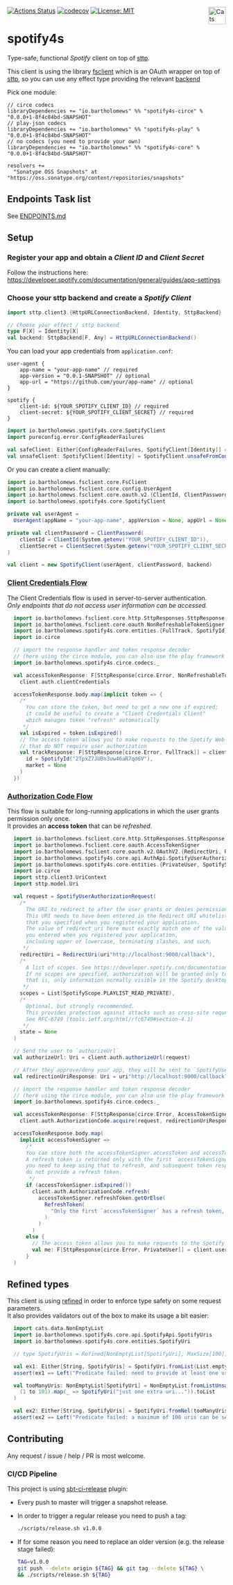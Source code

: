 [![Actions Status](https://github.com/bartholomews/spotify4s/workflows/build/badge.svg)](https://github.com/bartholomews/spotify4s/actions)
[![codecov](https://codecov.io/gh/bartholomews/spotify4s/branch/master/graph/badge.svg)](https://codecov.io/gh/bartholomews/spotify4s)
[![License: MIT](https://img.shields.io/badge/License-MIT-blue.svg)](https://github.com/bartholomews/spotify4s/blob/master/LICENSE)
<a href="https://typelevel.org/cats/"><img src="https://typelevel.org/cats/img/cats-badge.svg" height="40px" align="right" alt="Cats friendly" /></a>

# spotify4s
Type-safe, functional *Spotify* client on top of [sttp](https://sttp.softwaremill.com/en/stable).

This client is using the library [fsclient](https://github.com/bartholomews/fsclient)
which is an OAuth wrapper on top of [sttp](https://sttp.softwaremill.com/en/stable),
so you can use any effect type providing the relevant [backend](https://sttp.softwaremill.com/en/stable/backends/summary.html)

Pick one module:

```
// circe codecs
libraryDependencies += "io.bartholomews" %% "spotify4s-circe" % "0.0.0+1-8f4c84bd-SNAPSHOT"
// play-json codecs
libraryDependencies += "io.bartholomews" %% "spotify4s-play" % "0.0.0+1-8f4c84bd-SNAPSHOT"
// no codecs (you need to provide your own)
libraryDependencies += "io.bartholomews" %% "spotify4s-core" % "0.0.0+1-8f4c84bd-SNAPSHOT"

resolvers +=
  "Sonatype OSS Snapshots" at "https://oss.sonatype.org/content/repositories/snapshots"
```

## Endpoints Task list

See [ENDPOINTS.md](https://github.com/bartholomews/spotify4s/blob/master/ENDPOINTS.md)

## Setup

### Register your app and obtain a *Client ID* and *Client Secret*

Follow the instructions here: https://developer.spotify.com/documentation/general/guides/app-settings

### Choose your sttp backend and create a *Spotify Client*

```scala
import sttp.client3.{HttpURLConnectionBackend, Identity, SttpBackend}

// Choose your effect / sttp backend
type F[X] = Identity[X]
val backend: SttpBackend[F, Any] = HttpURLConnectionBackend()
```

You can load your app credentials from `application.conf`:

```
user-agent {
    app-name = "your-app-name" // required
    app-version = "0.0.1-SNAPSHOT" // optional
    app-url = "https://github.com/your/app-name" // optional
}

spotify {
    client-id: ${YOUR_SPOTIFY_CLIENT_ID} // required
    client-secret: ${YOUR_SPOTIFY_CLIENT_SECRET} // required
}
```

```scala
import io.bartholomews.spotify4s.core.SpotifyClient
import pureconfig.error.ConfigReaderFailures

val safeClient: Either[ConfigReaderFailures, SpotifyClient[Identity]] = SpotifyClient.fromConfig(backend)
val unsafeClient: SpotifyClient[Identity] = SpotifyClient.unsafeFromConfig(backend)
```

Or you can create a client manually:

```scala
import io.bartholomews.fsclient.core.FsClient
import io.bartholomews.fsclient.core.config.UserAgent
import io.bartholomews.fsclient.core.oauth.v2.{ClientId, ClientPassword, ClientSecret}
import io.bartholomews.spotify4s.core.SpotifyClient

private val userAgent =
  UserAgent(appName = "your-app-name", appVersion = None, appUrl = None)

private val clientPassword = ClientPassword(
    clientId = ClientId(System.getenv("YOUR_SPOTIFY_CLIENT_ID")),
    clientSecret = ClientSecret(System.getenv("YOUR_SPOTIFY_CLIENT_SECRET"))
)

val client = new SpotifyClient(userAgent, clientPassword, backend)
```

### [Client Credentials Flow](https://developer.spotify.com/documentation/general/guides/authorization-guide/#client-credentials-flow)

The Client Credentials flow is used in server-to-server authentication.  
*Only endpoints that do not access user information can be accessed.*

```scala
  import io.bartholomews.fsclient.core.http.SttpResponses.SttpResponse
  import io.bartholomews.fsclient.core.oauth.NonRefreshableTokenSigner
  import io.bartholomews.spotify4s.core.entities.{FullTrack, SpotifyId}
  import io.circe

  // import the response handler and token response decoder
  // (here using the circe module, you can also use the play framework or provide your own if using core module)
  import io.bartholomews.spotify4s.circe.codecs._

  val accessTokenResponse: F[SttpResponse[circe.Error, NonRefreshableTokenSigner]] =
    client.auth.clientCredentials

  accessTokenResponse.body.map(implicit token => {
    /*
      You can store the token, but need to get a new one if expired;
      it could be useful to create a "Client Credentials Client"
      which manages token "refresh" automatically
     */
    val isExpired = token.isExpired()
    // The access token allows you to make requests to the Spotify Web API endpoints
    // that do NOT require user authorization
    val trackResponse: F[SttpResponse[circe.Error, FullTrack]] = client.tracks.getTrack(
      id = SpotifyId("2TpxZ7JUBn3uw46aR7qd6V"),
      market = None
    )
  })
```

### [Authorization Code Flow](https://developer.spotify.com/documentation/general/guides/authorization-guide/#authorization-code-flow)

This flow is suitable for long-running applications in which the user grants permission only once.  
It provides an **access token** that can be *refreshed*.  

```scala
  import io.bartholomews.fsclient.core.http.SttpResponses.SttpResponse
  import io.bartholomews.fsclient.core.oauth.AccessTokenSigner
  import io.bartholomews.fsclient.core.oauth.v2.OAuthV2.{RedirectUri, RefreshToken}
  import io.bartholomews.spotify4s.core.api.AuthApi.SpotifyUserAuthorizationRequest
  import io.bartholomews.spotify4s.core.entities.{PrivateUser, SpotifyScope}
  import io.circe
  import sttp.client3.UriContext
  import sttp.model.Uri

  val request = SpotifyUserAuthorizationRequest(
    /*
      The URI to redirect to after the user grants or denies permission.
      This URI needs to have been entered in the Redirect URI whitelist
      that you specified when you registered your application.
      The value of redirect_uri here must exactly match one of the values
      you entered when you registered your application,
      including upper or lowercase, terminating slashes, and such.
     */
    redirectUri = RedirectUri(uri"http://localhost:9000/callback"),
    /*
      A list of scopes. See https://developer.spotify.com/documentation/general/guides/authorization-guide/#list-of-scopes
      If no scopes are specified, authorization will be granted only to access publicly available information:
      that is, only information normally visible in the Spotify desktop, web, and mobile players.
     */
    scopes = List(SpotifyScope.PLAYLIST_READ_PRIVATE),
    /*
      Optional, but strongly recommended.
      This provides protection against attacks such as cross-site request forgery.
      See RFC-6749 (tools.ietf.org/html/rfc6749#section-4.1)
     */
    state = None
  )

  // Send the user to `authorizeUrl`
  val authorizeUrl: Uri = client.auth.authorizeUrl(request)

  // After they approve/deny your app, they will be sent to `SpotifyUserAuthorizationRequest.redirectUri`, which should look something like:
  val redirectionUriResponse: Uri = uri"http://localhost:9000/callback?code=AQApD1DlOFSQ27NXtPeZTmTbWDe9j6HyqxJrOy"

  // import the response handler and token response decoder
  // (here using the circe module, you can also use the play framework or provide your own if using core module)
  import io.bartholomews.spotify4s.circe.codecs._

  val accessTokenResponse: F[SttpResponse[circe.Error, AccessTokenSigner]] =
    client.auth.AuthorizationCode.acquire(request, redirectionUriResponse)

  accessTokenResponse.body.map(
    implicit accessTokenSigner =>
      /*
      You can store both the accessTokenSigner.accessToken and accessTokenSigner.refreshToken.
      A refresh token is returned only with the first `accessTokenSigner` response,
      you need to keep using that to refresh, and subsequent token responses
      do not provide a refresh token.
       */
      if (accessTokenSigner.isExpired())
        client.auth.AuthorizationCode.refresh(
          accessTokenSigner.refreshToken.getOrElse(
            RefreshToken(
              "Only the first `accessTokenSigner` has a refresh token, I hope you still have that"
            )
          )
        )
      else {
        // The access token allows you to make requests to the Spotify Web API on behalf of a user:
        val me: F[SttpResponse[circe.Error, PrivateUser]] = client.users.me
      }
  )
```

## Refined types

This client is using [refined](https://github.com/fthomas/refined) in order to enforce type safety on some request parameters.   
It also provides validators out of the box to make its usage a bit easier:
```scala
  import cats.data.NonEmptyList
  import io.bartholomews.spotify4s.core.api.SpotifyApi.SpotifyUris
  import io.bartholomews.spotify4s.core.entities.SpotifyUri

  // type SpotifyUris = Refined[NonEmptyList[SpotifyUri], MaxSize[100]]

  val ex1: Either[String, SpotifyUris] = SpotifyUri.fromList(List.empty)
  assert(ex1 == Left("Predicate failed: need to provide at least one uri."))

  val tooManyUris: NonEmptyList[SpotifyUri] = NonEmptyList.fromListUnsafe(
    (1 to 101).map(_ => SpotifyUri("just one extra uri...")).toList
  )

  val ex2: Either[String, SpotifyUris] = SpotifyUri.fromNel(tooManyUris)
  assert(ex2 == Left("Predicate failed: a maximum of 100 uris can be set in one request."))
```

## Contributing

Any request / issue / help / PR is most welcome.

### CI/CD Pipeline

This project is using [sbt-ci-release](https://github.com/olafurpg/sbt-ci-release) plugin:
 - Every push to master will trigger a snapshot release.  
 - In order to trigger a regular release you need to push a tag:
 
    ```bash
    ./scripts/release.sh v1.0.0
    ```
 
 - If for some reason you need to replace an older version (e.g. the release stage failed):
 
    ```bash
    TAG=v1.0.0
    git push --delete origin ${TAG} && git tag --delete ${TAG} \
    && ./scripts/release.sh ${TAG}
    ```
